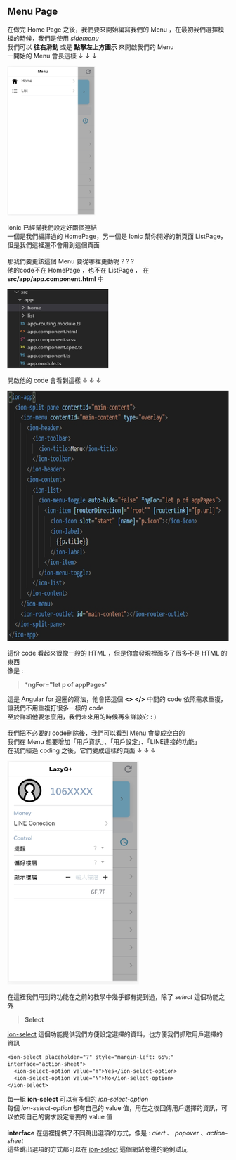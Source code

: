 ## Menu Page

在做完 Home Page 之後，我們要來開始編寫我們的 Menu ，在最初我們選擇模板的時候，我們是使用 *sidemenu* \
我們可以 **往右滑動** 或是 **點擊左上方圖示** 來開啟我們的 Menu \
一開始的 Menu 會長這樣 ↓ ↓ ↓ 

<img src="教程圖片/1574044641102.jpg" width="200px" height="340px">

Ionic 已經幫我們設定好兩個連結\
一個是我們編譯過的 HomePage，另一個是 Ionic 幫你開好的新頁面 ListPage，但是我們這裡還不會用到這個頁面 \
\
那我們要更該這個 Menu 要從哪裡更動呢 ? ? ? \
他的code不在 HomePage ，也不在 ListPage ， 在 **src/app/app.component.html** 中

<img src="教程圖片/1574045905083.jpg" width="230px" height="180px">

開啟他的 code 會看到這樣 ↓ ↓ ↓

<img src="教程圖片/1574045939085.jpg" width="720px" height="570px">

這份 code 看起來很像一般的 HTML ，但是你會發現裡面多了很多不是 HTML 的東西 \
像是 : 
> ***ngFor="let p of appPages"** 

這是 Angular for 迴圈的寫法，他會把這個 **<> </>**  中間的 code 依照需求重複，讓我們不用重複打很多一樣的 code \
至於詳細他要怎麼用，我們未來用的時候再來詳談它 : ) \
\
我們把不必要的 code刪除後，我們可以看到 Menu 會變成空白的\
我們在 Menu 想要增加「用戶資訊」、「用戶設定」、「LINE連接的功能」\
在我們經過 coding 之後，它們變成這樣的頁面 ↓ ↓ ↓

<img src="教程圖片/1574140476612.jpg" width="300px" height="510px">

在這裡我們用到的功能在之前的教學中幾乎都有提到過，除了 *select* 這個功能之外

> **Select**

[ion-select](https://ionicframework.com/docs/api/select) 這個功能提供我們方便設定選擇的資料，也方便我們抓取用戶選擇的資訊 
   
    <ion-select placeholder="?" style="margin-left: 65%;" interface="action-sheet">
      <ion-select-option value="Y">Yes</ion-select-option>
      <ion-select-option value="N">No</ion-select-option>
    </ion-select>

每一組 **ion-select** 可以有多個的 *ion-select-option* \
每個 *ion-select-option* 都有自己的 value 值，用在之後回傳用戶選擇的資訊，可以依照自己的需求設定需要的 value 值 \
\
**interface** 在這裡提供了不同跳出選項的方式，像是 : *alert* 、 *popover* 、*action-sheet* \
這些跳出選項的方式都可以在 [ion-select](https://ionicframework.com/docs/api/select) 這個網站旁邊的範例試玩











